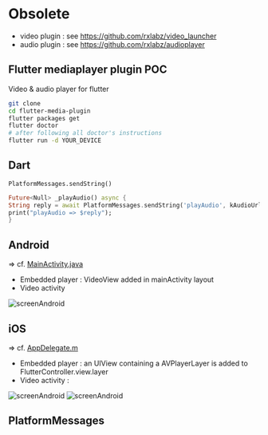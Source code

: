 # Obsolete

- video plugin : see https://github.com/rxlabz/video_launcher
- audio plugin : see https://github.com/rxlabz/audioplayer

## Flutter mediaplayer plugin POC

Video & audio player for flutter

```bash
git clone
cd flutter-media-plugin
flutter packages get
flutter doctor
# after following all doctor's instructions
flutter run -d YOUR_DEVICE
```

## Dart

`PlatformMessages.sendString()`

```dart
Future<Null> _playAudio() async {
String reply = await PlatformMessages.sendString('playAudio', kAudioUrl);
print("playAudio => $reply");
}
```

## Android

=> cf. [MainActivity.java](https://github.com/rxlabz/flutter-mediaplayer-plugin/blob/master/android/app/src/main/java/com/example/flutter/MainActivity.java)

- Embedded player : VideoView added in mainActivity layout
- Video activity 

![screenAndroid](assets/android.png)

## iOS

=> cf. [AppDelegate.m](https://github.com/rxlabz/flutter-mediaplayer-plugin/blob/master/ios/Runner/AppDelegate.m)

- Embedded player : an UIView containing a AVPlayerLayer is added to FlutterController.view.layer
- Video activity : 
 
![screenAndroid](assets/ios.png)
![screenAndroid](assets/ipad.png)

## PlatformMessages
